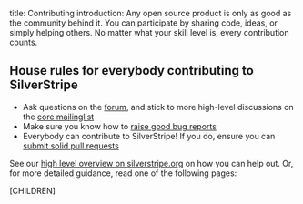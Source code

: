 title: Contributing
introduction: Any open source product is only as good as the community behind it. You can participate by sharing  code, ideas, or simply helping others. No matter what your skill level is, every contribution counts.

## House rules for everybody contributing to SilverStripe
 * Ask questions on the [forum](http://silverstripe.org/community/forums), and stick to more high-level discussions on the [core mailinglist](https://groups.google.com/forum/#!forum/silverstripe-dev)
 * Make sure you know how to [raise good bug reports](issues_and_bugs)
 * Everybody can contribute to SilverStripe! If you do, ensure you can [submit solid pull requests](code)

See our [high level overview on silverstripe.org](http://www.silverstripe.org/community/contributing-to-silverstripe/)
on how you can help out. Or, for more detailed guidance, read one of the following pages:

[CHILDREN]

